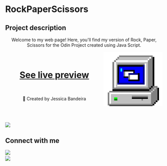 # RockPaperScissors

## Project description
<p align="center">Welcome to my web page! Here, you'll find my version of Rock, Paper, Scissors for the Odin Project created using Java Script.</p>                                                                     
<img align="right" alt="PC GIF" src="https://github.com/TheDudeThatCode/TheDudeThatCode/blob/master/Assets/PC.gif" width="190" />
<br>
<h1 align="center">
    <a href="https://jessicasantosb.github.io/RockPaperScissors/">See live preview</a>
</h1>
<br>
<p align="center">🚀 Created by Jessica Bandeira</p>
<br>
<br>
<br>
<img align="center" src="https://github.com/saadeghi/saadeghi/blob/master/dino.gif" />
<br>

## Connect with me 
<img src="https://github.com/TheDudeThatCode/TheDudeThatCode/blob/master/Assets/Handshake.gif" height="32px">
<div>
  <a href="https://www.linkedin.com/in/jessica-santosb/"><img src="https://img.shields.io/badge/LinkedIn-0077B5?style=for-the-badge&logo=linkedin&logoColor=white"></a>
</div>
